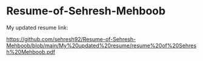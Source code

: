 # Resume-of-Sehresh-Mehboob

My updated resume link: 

https://github.com/sehresh92/Resume-of-Sehresh-Mehboob/blob/main/My%20updated%20resume/resume%20of%20Sehresh%20Mehboob.pdf 
